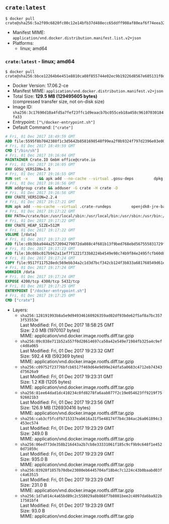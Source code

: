 ## `crate:latest`

```console
$ docker pull crate@sha256:5a2f09c6820fc00c12e14bfb37d488ecc65ddff908af80eaf6f74eea32de6e34
```

-	Manifest MIME: `application/vnd.docker.distribution.manifest.list.v2+json`
-	Platforms:
	-	linux; amd64

### `crate:latest` - linux; amd64

```console
$ docker pull crate@sha256:bbce12264b6e451e8810ca08f855744e02ec9b19226d8567e605131f0d076788
```

-	Docker Version: 17.06.2-ce
-	Manifest MIME: `application/vnd.docker.distribution.manifest.v2+json`
-	Total Size: **129.5 MB (129495605 bytes)**  
	(compressed transfer size, not on-disk size)
-	Image ID: `sha256:3c17690d10a4fd5a7fef23ffc1d9eaacb7bc055ceb18a458c96107030184fa33`
-	Entrypoint: `["\/docker-entrypoint.sh"]`
-	Default Command: `["crate"]`

```dockerfile
# Fri, 01 Dec 2017 18:49:59 GMT
ADD file:5595f8b7042388f1c3d5642b8581698548f99ea2f0b9324f797d2396e03e00cb in / 
# Fri, 01 Dec 2017 18:49:59 GMT
CMD ["/bin/sh"]
# Fri, 01 Dec 2017 19:16:04 GMT
MAINTAINER Crate.IO GmbH office@crate.io
# Fri, 01 Dec 2017 19:16:05 GMT
ENV GOSU_VERSION=1.9
# Fri, 01 Dec 2017 19:16:55 GMT
RUN set -x     && apk add --no-cache --virtual .gosu-deps         dpkg         gnupg         curl     && export ARCH=$(echo $(dpkg --print-architecture) | cut -d"-" -f3)     && curl -o /usr/local/bin/gosu -fSL "https://github.com/tianon/gosu/releases/download/$GOSU_VERSION/gosu-$ARCH"     && curl -o /usr/local/bin/gosu.asc -fSL "https://github.com/tianon/gosu/releases/download/$GOSU_VERSION/gosu-$ARCH.asc"     && export GNUPGHOME="$(mktemp -d)"     && gpg --keyserver ha.pool.sks-keyservers.net --recv-keys B42F6819007F00F88E364FD4036A9C25BF357DD4     && gpg --batch --verify /usr/local/bin/gosu.asc /usr/local/bin/gosu     && rm -r "$GNUPGHOME" /usr/local/bin/gosu.asc     && chmod +x /usr/local/bin/gosu     && gosu nobody true     && apk del .gosu-deps
# Fri, 01 Dec 2017 19:16:56 GMT
RUN addgroup crate && adduser -G crate -H crate -D
# Fri, 01 Dec 2017 19:16:56 GMT
ENV CRATE_VERSION=2.2.4
# Fri, 01 Dec 2017 19:17:21 GMT
RUN apk add --no-cache --virtual .crate-rundeps         openjdk8-jre-base         python3         openssl         sigar     && apk add --no-cache --virtual .build-deps         curl         gnupg         tar     && curl -fSL -O https://cdn.crate.io/downloads/releases/crate-$CRATE_VERSION.tar.gz     && curl -fSL -O https://cdn.crate.io/downloads/releases/crate-$CRATE_VERSION.tar.gz.asc     && export GNUPGHOME="$(mktemp -d)"     && gpg --keyserver ha.pool.sks-keyservers.net --recv-keys 90C23FC6585BC0717F8FBFC37FAAE51A06F6EAEB     && gpg --batch --verify crate-$CRATE_VERSION.tar.gz.asc crate-$CRATE_VERSION.tar.gz     && rm -r "$GNUPGHOME" crate-$CRATE_VERSION.tar.gz.asc     && mkdir /crate     && tar -xf crate-$CRATE_VERSION.tar.gz -C /crate --strip-components=1     && rm crate-$CRATE_VERSION.tar.gz     && ln -s /usr/bin/python3 /usr/bin/python     && rm /crate/lib/sigar/libsigar-amd64-linux.so     && apk del .build-deps
# Fri, 01 Dec 2017 19:17:22 GMT
ENV PATH=/crate/bin:/usr/local/sbin:/usr/local/bin:/usr/sbin:/usr/bin:/sbin:/bin
# Fri, 01 Dec 2017 19:17:22 GMT
ENV CRATE_HEAP_SIZE=512M
# Fri, 01 Dec 2017 19:17:22 GMT
VOLUME [/data]
# Fri, 01 Dec 2017 19:17:23 GMT
ADD file:c0b3bba944a2572094279072da088c4f681b13f9bed768ebd567555831729fab in /crate/config/crate.yml 
# Fri, 01 Dec 2017 19:17:23 GMT
ADD file:10c08bc017b942a11ef7f1221f33b8224b4549e98c74b9f84e2495fcfb60d8ce in /crate/config/log4j2.properties 
# Fri, 01 Dec 2017 19:17:24 GMT
COPY file:9517f117528edc569ebb34a2c1d3d7bcf342cb124f3b833a681768549d61ebfb in / 
# Fri, 01 Dec 2017 19:17:24 GMT
WORKDIR /data
# Fri, 01 Dec 2017 19:17:24 GMT
EXPOSE 4200/tcp 4300/tcp 5432/tcp
# Fri, 01 Dec 2017 19:17:25 GMT
ENTRYPOINT ["/docker-entrypoint.sh"]
# Fri, 01 Dec 2017 19:17:25 GMT
CMD ["crate"]
```

-	Layers:
	-	`sha256:128191993b8a5e9d949346160926359ad02df93bde62f5af8a7bc3573f53553e`  
		Last Modified: Fri, 01 Dec 2017 18:58:25 GMT  
		Size: 2.0 MB (1970107 bytes)  
		MIME: application/vnd.docker.image.rootfs.diff.tar.gzip
	-	`sha256:09c038e711b52a557f0d28614697ca50a42e549e71984fb325a4c9efc4d8a065`  
		Last Modified: Fri, 01 Dec 2017 19:23:32 GMT  
		Size: 592.4 KB (592369 bytes)  
		MIME: application/vnd.docker.image.rootfs.diff.tar.gzip
	-	`sha256:c09752f23776bfcb6517f469d64e9d99e24dfa5a0683c4712eb74343d75626a9`  
		Last Modified: Fri, 01 Dec 2017 19:23:31 GMT  
		Size: 1.2 KB (1205 bytes)  
		MIME: application/vnd.docker.image.rootfs.diff.tar.gzip
	-	`sha256:81ee64dad1dc410234c0fd8278fa6aab077f2c19e054623ff9219f75926021b3`  
		Last Modified: Fri, 01 Dec 2017 19:23:56 GMT  
		Size: 126.9 MB (126930416 bytes)  
		MIME: application/vnd.docker.image.rootfs.diff.tar.gzip
	-	`sha256:cab3cf5fcdfb715337eab616a31f5e48174f7b4c384ac26a061894c3453ec574`  
		Last Modified: Fri, 01 Dec 2017 19:23:29 GMT  
		Size: 249.0 B  
		MIME: application/vnd.docker.image.rootfs.diff.tar.gzip
	-	`sha256:06ed773de358b216d43a2b7cb8e33331061f185c9cf9b9c648f1e4520d71059c`  
		Last Modified: Fri, 01 Dec 2017 19:23:29 GMT  
		Size: 935.0 B  
		MIME: application/vnd.docker.image.rootfs.diff.tar.gzip
	-	`sha256:03928f1857b70dbe23080eb6445704af18b4c7c1224c43b0baabd03fc4a63515`  
		Last Modified: Fri, 01 Dec 2017 19:23:29 GMT  
		Size: 231.0 B  
		MIME: application/vnd.docker.image.rootfs.diff.tar.gzip
	-	`sha256:1d7a014c4a65bd89c2c558029a8b868f7b8081bee2c4097da6ba922b17581bf4`  
		Last Modified: Fri, 01 Dec 2017 19:23:29 GMT  
		Size: 93.0 B  
		MIME: application/vnd.docker.image.rootfs.diff.tar.gzip
